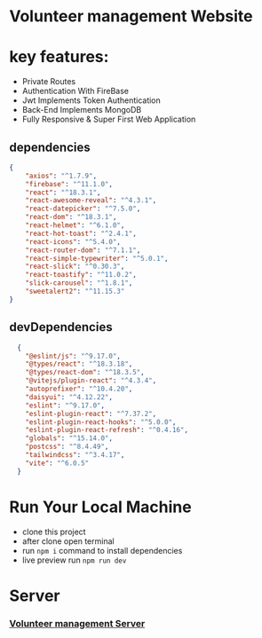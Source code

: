 # Volunteer management Website

# key features:
- Private Routes
- Authentication With FireBase
- Jwt Implements Token Authentication
- Back-End Implements MongoDB
- Fully Responsive & Super First Web Application

## dependencies
```json
{
    "axios": "^1.7.9",
    "firebase": "^11.1.0",
    "react": "^18.3.1",
    "react-awesome-reveal": "^4.3.1",
    "react-datepicker": "^7.5.0",
    "react-dom": "^18.3.1",
    "react-helmet": "^6.1.0",
    "react-hot-toast": "^2.4.1",
    "react-icons": "^5.4.0",
    "react-router-dom": "^7.1.1",
    "react-simple-typewriter": "^5.0.1",
    "react-slick": "^0.30.3",
    "react-toastify": "^11.0.2",
    "slick-carousel": "^1.8.1",
    "sweetalert2": "^11.15.3"
}
```

  ## devDependencies 

```json
  {
    "@eslint/js": "^9.17.0",
    "@types/react": "^18.3.18",
    "@types/react-dom": "^18.3.5",
    "@vitejs/plugin-react": "^4.3.4",
    "autoprefixer": "^10.4.20",
    "daisyui": "^4.12.22",
    "eslint": "^9.17.0",
    "eslint-plugin-react": "^7.37.2",
    "eslint-plugin-react-hooks": "^5.0.0",
    "eslint-plugin-react-refresh": "^0.4.16",
    "globals": "^15.14.0",
    "postcss": "^8.4.49",
    "tailwindcss": "^3.4.17",
    "vite": "^6.0.5"
  }
  ```

# Run Your Local Machine 
 - clone this project
 - after clone open terminal
 - run `npm i` command to install dependencies
 - live preview run `npm run dev`

# Server
### [Volunteer management Server](https://github.com/iammahedihasan/volunteer-management-server)



